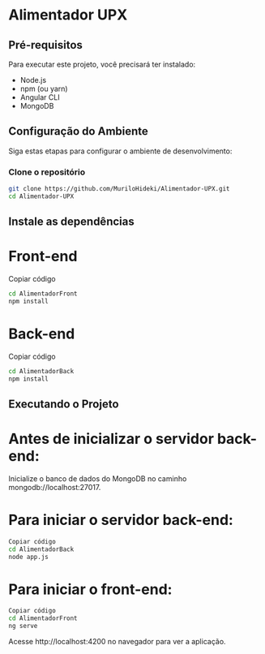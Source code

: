 # Alimentador UPX

## Pré-requisitos

Para executar este projeto, você precisará ter instalado:
- Node.js
- npm (ou yarn)
- Angular CLI
- MongoDB

## Configuração do Ambiente

Siga estas etapas para configurar o ambiente de desenvolvimento:

### Clone o repositório

```bash
git clone https://github.com/MuriloHideki/Alimentador-UPX.git
cd Alimentador-UPX
```

## Instale as dependências

# Front-end

Copiar código
```bash
cd AlimentadorFront
npm install
```

# Back-end

Copiar código
```bash
cd AlimentadorBack
npm install
```

## Executando o Projeto

# Antes de inicializar o servidor back-end:

Inicialize o banco de dados do MongoDB no caminho mongodb://localhost:27017.

# Para iniciar o servidor back-end:

```bash
Copiar código
cd AlimentadorBack
node app.js
```

# Para iniciar o front-end:

```bash
Copiar código
cd AlimentadorFront
ng serve
```
Acesse http://localhost:4200 no navegador para ver a aplicação.
